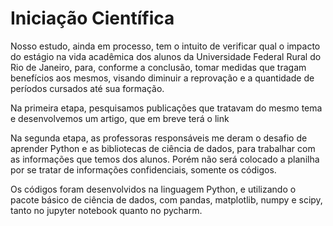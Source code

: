 # Iniciação Científica

Nosso estudo, ainda em processo, tem o intuito de verificar qual o impacto do estágio na vida acadêmica dos alunos da Universidade Federal Rural do Rio de Janeiro,
para, conforme a conclusão, tomar medidas que tragam benefícios aos mesmos, visando diminuir a reprovação e a quantidade de períodos cursados até sua formação.

Na primeira etapa, pesquisamos publicações que tratavam do mesmo tema e desenvolvemos um artigo, que em breve terá o link

Na segunda etapa, as professoras responsáveis me deram o desafio de aprender Python e as bibliotecas de ciência de dados, 
para trabalhar com as informações que temos dos alunos.
Porém não será colocado a planilha por se tratar de informações confidenciais, somente os códigos.

Os códigos foram desenvolvidos na linguagem Python, e utilizando o pacote básico de ciência de dados, com pandas, matplotlib, numpy e scipy, 
tanto no jupyter notebook quanto no pycharm. 
